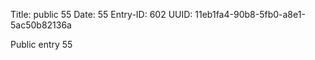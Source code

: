 Title: public 55
Date: 55
Entry-ID: 602
UUID: 11eb1fa4-90b8-5fb0-a8e1-5ac50b82136a

Public entry 55
